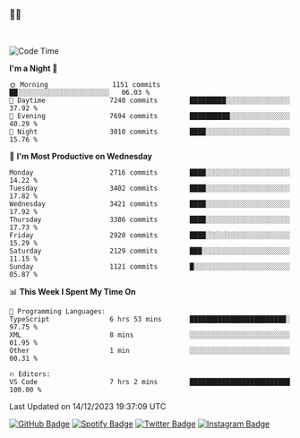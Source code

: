 ### 🤙🍺

<!-- <a href="https://github-readme-stats.vercel.app/api?username=hzak2xx&count_private=true&show_icons=true&theme=dracula">
  <img align="center" src="https://github-readme-stats.vercel.app/api?username=hzak2xx&count_private=true&show_icons=true&theme=dracula" />
</a>
</br> -->
</br>

<!--START_SECTION:waka-->
![Code Time](http://img.shields.io/badge/Code%20Time-2%2C946%20hrs%207%20mins-blue)

**I'm a Night 🦉** 

```text
🌞 Morning                1151 commits        ██░░░░░░░░░░░░░░░░░░░░░░░   06.03 % 
🌆 Daytime                7240 commits        █████████░░░░░░░░░░░░░░░░   37.92 % 
🌃 Evening                7694 commits        ██████████░░░░░░░░░░░░░░░   40.29 % 
🌙 Night                  3010 commits        ████░░░░░░░░░░░░░░░░░░░░░   15.76 % 
```
📅 **I'm Most Productive on Wednesday** 

```text
Monday                   2716 commits        ████░░░░░░░░░░░░░░░░░░░░░   14.22 % 
Tuesday                  3402 commits        ████░░░░░░░░░░░░░░░░░░░░░   17.82 % 
Wednesday                3421 commits        ████░░░░░░░░░░░░░░░░░░░░░   17.92 % 
Thursday                 3386 commits        ████░░░░░░░░░░░░░░░░░░░░░   17.73 % 
Friday                   2920 commits        ████░░░░░░░░░░░░░░░░░░░░░   15.29 % 
Saturday                 2129 commits        ███░░░░░░░░░░░░░░░░░░░░░░   11.15 % 
Sunday                   1121 commits        █░░░░░░░░░░░░░░░░░░░░░░░░   05.87 % 
```


📊 **This Week I Spent My Time On** 

```text
💬 Programming Languages: 
TypeScript               6 hrs 53 mins       ████████████████████████░   97.75 % 
XML                      8 mins              ░░░░░░░░░░░░░░░░░░░░░░░░░   01.95 % 
Other                    1 min               ░░░░░░░░░░░░░░░░░░░░░░░░░   00.31 % 

🔥 Editors: 
VS Code                  7 hrs 2 mins        █████████████████████████   100.00 % 
```


 Last Updated on 14/12/2023 19:37:09 UTC
<!--END_SECTION:waka-->

[![GitHub Badge](https://img.shields.io/badge/GitHub-100000?style=for-the-badge&logo=github&logoColor=white)](https://github.com/hzak2xx)
[![Spotify Badge](https://img.shields.io/badge/Spotify-1ED760?&style=for-the-badge&logo=spotify&logoColor=white)](https://open.spotify.com/user/uf90s6sbbh75a1mt44clkhkvf)
[![Twitter Badge](https://img.shields.io/badge/Twitter-1DA1F2?style=for-the-badge&logo=twitter&logoColor=white)](https://twitter.com/hzak2xx)
[![Instagram Badge](https://img.shields.io/badge/Instagram-E4405F?style=for-the-badge&logo=instagram&logoColor=white)](https://www.instagram.com/hzak2xx/)

